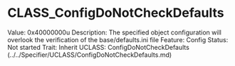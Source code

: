 # CLASS_ConfigDoNotCheckDefaults

Value: 0x40000000u
Description: The specified object configuration will overlook the verification of the base/defaults.ini file
Feature: Config
Status: Not started
Trait: Inherit
UCLASS: ConfigDoNotCheckDefaults (../../Specifier/UCLASS/ConfigDoNotCheckDefaults.md)